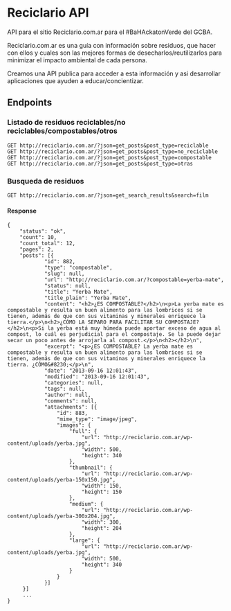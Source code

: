 Reciclario API
==============

API para el sitio Reciclario.com.ar para el #BaHAckatonVerde del GCBA.

Reciclario.com.ar es una guía con información sobre residuos, que hacer con ellos y cuales son las mejores formas de desecharlos/reutilizarlos para minimizar el impacto ambiental de cada persona.

Creamos una API publica para acceder a esta información y asi desarrollar aplicaciones que ayuden a educar/concientizar.


## Endpoints

### Listado de residuos reciclables/no reciclables/compostables/otros

```
GET http://reciclario.com.ar/?json=get_posts&post_type=reciclable
GET http://reciclario.com.ar/?json=get_posts&post_type=no_reciclable
GET http://reciclario.com.ar/?json=get_posts&post_type=compostable
GET http://reciclario.com.ar/?json=get_posts&post_type=otras
```

### Busqueda de residuos
```
GET http://reciclario.com.ar/?json=get_search_results&search=film
```

#### Response
```
{
    "status": "ok",
    "count": 10,
    "count_total": 12,
    "pages": 2,
    "posts": [{
            "id": 882,
            "type": "compostable",
            "slug": null,
            "url": "http://reciclario.com.ar/?compostable=yerba-mate",
            "status": null,
            "title": "Yerba Mate",
            "title_plain": "Yerba Mate",
            "content": "<h2>¿ES COMPOSTABLE?</h2>\n<p>La yerba mate es compostable y resulta un buen alimento para las lombrices si se tienen, además de que con sus vitaminas y minerales enriquece la tierra.</p>\n<h2>¿CÓMO LA SEPARO PARA FACILITAR SU COMPOSTAJE?</h2>\n<p>Si la yerba está muy húmeda puede aportar exceso de agua al compost, lo cuál es perjudicial para el compostaje. Se la puede dejar secar un poco antes de arrojarla al compost.</p>\n<h2></h2>\n",
            "excerpt": "<p>¿ES COMPOSTABLE? La yerba mate es compostable y resulta un buen alimento para las lombrices si se tienen, además de que con sus vitaminas y minerales enriquece la tierra. ¿CÓMO&#8230;</p>\n",
            "date": "2013-09-16 12:01:43",
            "modified": "2013-09-16 12:01:43",
            "categories": null,
            "tags": null,
            "author": null,
            "comments": null,
            "attachments": [{
                "id": 883,
                "mime_type": "image/jpeg",
                "images": {
                    "full": {
                        "url": "http://reciclario.com.ar/wp-content/uploads/yerba.jpg",
                        "width": 500,
                        "height": 340
                    },
                    "thumbnail": {
                        "url": "http://reciclario.com.ar/wp-content/uploads/yerba-150x150.jpg",
                        "width": 150,
                        "height": 150
                    },
                    "medium": {
                        "url": "http://reciclario.com.ar/wp-content/uploads/yerba-300x204.jpg",
                        "width": 300,
                        "height": 204
                    },
                    "large": {
                        "url": "http://reciclario.com.ar/wp-content/uploads/yerba.jpg",
                        "width": 500,
                        "height": 340
                    }
                }
            }]
     }]
     ...
}
```